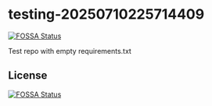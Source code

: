 # testing-20250710225714409
[![FOSSA Status](https://app.fossa.com/api/projects/git%2Bgithub.com%2Fkirogum%2Ftesting-20250710225714409.svg?type=shield)](https://app.fossa.com/projects/git%2Bgithub.com%2Fkirogum%2Ftesting-20250710225714409?ref=badge_shield)

Test repo with empty requirements.txt


## License
[![FOSSA Status](https://app.fossa.com/api/projects/git%2Bgithub.com%2Fkirogum%2Ftesting-20250710225714409.svg?type=large)](https://app.fossa.com/projects/git%2Bgithub.com%2Fkirogum%2Ftesting-20250710225714409?ref=badge_large)